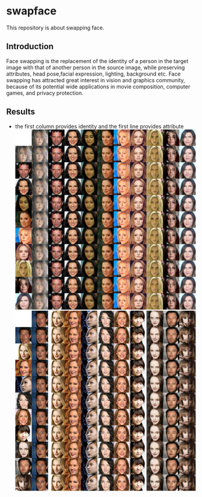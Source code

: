 # swapface
 This repository is about swapping face.


## Introduction
Face swapping is the replacement of the identity of a person in the target image with that of another person in the
source image, while preserving attributes, head pose,facial expression, lighting, background etc. 
Face swapping has attracted great interest in vision and graphics community, because of its potential wide applications in movie
composition, computer games, and privacy protection.

## Results
* the first column provides identity and the first line provides attribute<br>
 ![image](https://github.com/hello-world-cc/swapface/blob/main/967500_figure.jpg)<br>
 ![image](https://github.com/hello-world-cc/swapface/blob/main/1400000_figure.jpg)<br>

 
 
